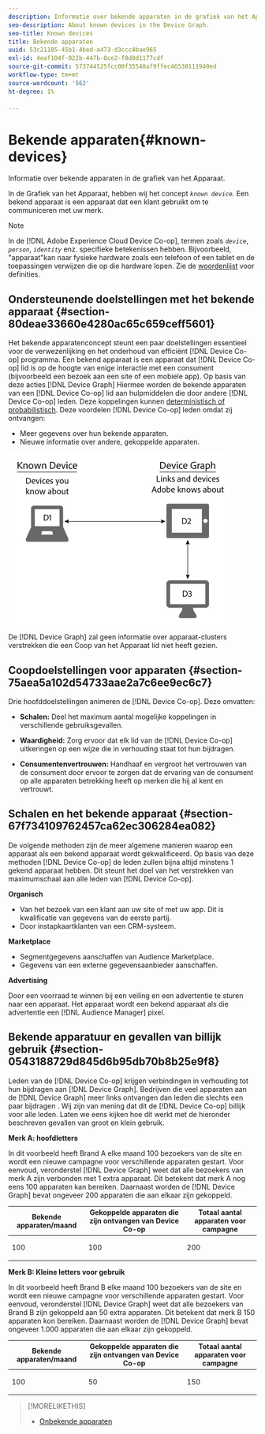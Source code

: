 ```yaml
---
description: Informatie over bekende apparaten in de grafiek van het Apparaat.
seo-description: About known devices in the Device Graph.
seo-title: Known devices
title: Bekende apparaten
uuid: 53c21105-45b1-4bed-a473-d3ccc4bae965
exl-id: 4eaf104f-022b-447b-8ce2-f0d0d1177cdf
source-git-commit: 573744525fcc00f35540af9ffec46530111940ed
workflow-type: tm+mt
source-wordcount: '562'
ht-degree: 1%

---
```


# Bekende apparaten{#known-devices}

Informatie over bekende apparaten in de grafiek van het Apparaat.

In de Grafiek van het Apparaat, hebben wij het concept *`known device`*. Een bekend apparaat is een apparaat dat een klant gebruikt om te communiceren met uw merk.

>[!NOTE]
>
>In de [!DNL Adobe Experience Cloud Device Co-op], termen zoals *`device`*, *`person`*, *`identity`* enz. specifieke betekenissen hebben. Bijvoorbeeld, &quot;apparaat&quot;kan naar fysieke hardware zoals een telefoon of een tablet en de toepassingen verwijzen die op die hardware lopen. Zie de [woordenlijst](../glossary.md#glossgroup-0f47d7fbd76c4759801f565f341a386c) voor definities.

## Ondersteunende doelstellingen met het bekende apparaat {#section-80deae33660e4280ac65c659ceff5601}

Het bekende apparatenconcept steunt een paar doelstellingen essentieel voor de verwezenlijking en het onderhoud van efficiënt [!DNL Device Co-op] programma. Een bekend apparaat is een apparaat dat [!DNL Device Co-op] lid is op de hoogte van enige interactie met een consument (bijvoorbeeld een bezoek aan een site of een mobiele app). Op basis van deze acties [!DNL Device Graph] Hiermee worden de bekende apparaten van een [!DNL Device Co-op] lid aan hulpmiddelen die door andere [!DNL Device Co-op] leden. Deze koppelingen kunnen [deterministisch of probabilistisch](../processes/links.md#concept-58bb7ab25f904f5f98d645e35205c931). Deze voordelen [!DNL Device Co-op] leden omdat zij ontvangen:

* Meer gegevens over hun bekende apparaten.
* Nieuwe informatie over andere, gekoppelde apparaten.

![](assets/known-device.png)

De [!DNL Device Graph] zal geen informatie over apparaat-clusters verstrekken die een Coop van het Apparaat lid niet heeft gezien.

## Coopdoelstellingen voor apparaten {#section-75aea5a102d54733aae2a7c6ee9ec6c7}

Drie hoofddoelstellingen animeren de [!DNL Device Co-op]. Deze omvatten:

* **Schalen:** Deel het maximum aantal mogelijke koppelingen in verschillende gebruiksgevallen.
* **Waardigheid:** Zorg ervoor dat elk lid van de [!DNL Device Co-op] uitkeringen op een wijze die in verhouding staat tot hun bijdragen.

* **Consumentenvertrouwen:** Handhaaf en vergroot het vertrouwen van de consument door ervoor te zorgen dat de ervaring van de consument op alle apparaten betrekking heeft op merken die hij al kent en vertrouwt.

## Schalen en het bekende apparaat {#section-67f734109762457ca62ec306284ea082}

De volgende methoden zijn de meer algemene manieren waarop een apparaat als een bekend apparaat wordt gekwalificeerd. Op basis van deze methoden [!DNL Device Co-op] de leden zullen bijna altijd minstens 1 gekend apparaat hebben. Dit steunt het doel van het verstrekken van maximumschaal aan alle leden van [!DNL Device Co-op].

**Organisch**

* Van het bezoek van een klant aan uw site of met uw app. Dit is kwalificatie van gegevens van de eerste partij.
* Door instapkaartklanten van een CRM-systeem.

**Marketplace**

* Segmentgegevens aanschaffen van Audience Marketplace.
* Gegevens van een externe gegevensaanbieder aanschaffen.

**Advertising**

Door een voorraad te winnen bij een veiling en een advertentie te sturen naar een apparaat. Het apparaat wordt een bekend apparaat als die advertentie een [!DNL Audience Manager] pixel.

## Bekende apparatuur en gevallen van billijk gebruik {#section-0543188729d845d6b95db70b8b25e9f8}

Leden van de [!DNL Device Co-op] krijgen verbindingen in verhouding tot hun bijdragen aan [!DNL Device Graph]. Bedrijven die veel apparaten aan de [!DNL Device Graph] meer links ontvangen dan leden die slechts een paar bijdragen . Wij zijn van mening dat dit de [!DNL Device Co-op] billijk voor alle leden. Laten we eens kijken hoe dit werkt met de hieronder beschreven gevallen van groot en klein gebruik.

**Merk A: hoofdletters**

In dit voorbeeld heeft Brand A elke maand 100 bezoekers van de site en wordt een nieuwe campagne voor verschillende apparaten gestart. Voor eenvoud, veronderstel [!DNL Device Graph] weet dat alle bezoekers van merk A zijn verbonden met 1 extra apparaat. Dit betekent dat merk A nog eens 100 apparaten kan bereiken. Daarnaast worden de [!DNL Device Graph] bevat ongeveer 200 apparaten die aan elkaar zijn gekoppeld.

<table id="table_78C38DC522F94BC38C1DB73740C058AC"> 
 <thead> 
  <tr> 
   <th colname="col1" class="entry"> Bekende apparaten/maand </th> 
   <th colname="col2" class="entry"> Gekoppelde apparaten die zijn ontvangen van Device Co-op </th> 
   <th colname="col3" class="entry"> Totaal aantal apparaten voor campagne </th> 
  </tr>
 </thead>
 <tbody> 
  <tr> 
   <td colname="col1"> <p>100 </p> </td> 
   <td colname="col2"> <p>100 </p> </td> 
   <td colname="col3"> <p>200 </p> </td> 
  </tr> 
 </tbody> 
</table>

**Merk B: Kleine letters voor gebruik**

In dit voorbeeld heeft Brand B elke maand 100 bezoekers van de site en wordt een nieuwe campagne voor verschillende apparaten gestart. Voor eenvoud, veronderstel [!DNL Device Graph] weet dat alle bezoekers van Brand B zijn gekoppeld aan 50 extra apparaten. Dit betekent dat merk B 150 apparaten kon bereiken. Daarnaast worden de [!DNL Device Graph] bevat ongeveer 1.000 apparaten die aan elkaar zijn gekoppeld.

<table id="table_A6C9CCF9C6564A89BA7060E075A8E73C"> 
 <thead> 
  <tr> 
   <th colname="col1" class="entry"> Bekende apparaten/maand </th> 
   <th colname="col2" class="entry"> Gekoppelde apparaten die zijn ontvangen van Device Co-op </th> 
   <th colname="col3" class="entry"> Totaal aantal apparaten voor campagne </th> 
  </tr>
 </thead>
 <tbody> 
  <tr> 
   <td colname="col1"> <p>100 </p> </td> 
   <td colname="col2"> <p>50 </p> </td> 
   <td colname="col3"> <p>150 </p> </td> 
  </tr> 
 </tbody> 
</table>

>[!MORELIKETHIS]
>
>* [Onbekende apparaten](../processes/unknown-device.md#concept-95090d341cdc4c22ba4319d79d8f6e40)

